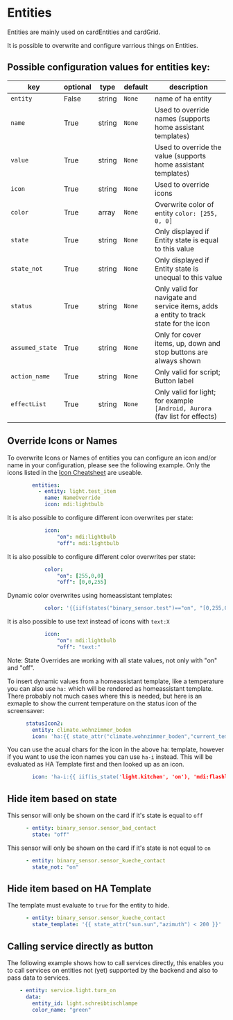# Entities

Entities are mainly used on cardEntities and cardGrid.

It is possible to overwrite and configure varrious things on Entities.

## Possible configuration values for entities key:

key | optional | type | default | description
-- | -- | -- | -- | --
`entity` | False | string | `None` | name of ha entity
`name` | True | string | `None` | Used to override names (supports home assistant templates)
`value` | True | string | `None` | Used to override the value (supports home assistant templates)
`icon` | True | string | `None` | Used to override icons
`color` | True | array | `None` | Overwrite color of entity `color: [255, 0, 0]`
`state` | True | string | `None` | Only displayed if Entity state is equal to this value
`state_not` | True | string | `None` | Only displayed if Entity state is unequal to this value
`status` | True | string | `None` | Only valid for navigate and service items, adds a entity to track state for the icon
`assumed_state` | True | string | `None` | Only for cover items, up, down and stop buttons are always shown
`action_name` | True | string | `None` | Only valid for script; Button label
`effectList` | True | string | `None` | Only valid for light; for example `[Android, Aurora` (fav list for effects)


## Override Icons or Names

To overwrite Icons or Names of entities you can configure an icon and/or name in your configuration, please see the following example.
Only the icons listed in the [Icon Cheatsheet](https://docs.nspanel.pky.eu/icon-cheatsheet.html) are useable.

```yaml
        entities:
          - entity: light.test_item
            name: NameOverride
            icon: mdi:lightbulb
```

It is also possible to configure different icon overwrites per state:

```yaml
            icon:
                "on": mdi:lightbulb
                "off": mdi:lightbulb
```

It is also possible to configure different color overwrites per state:

```yaml
            color:
                "on": [255,0,0]
                "off": [0,0,255]
```
Dynamic color overwrites using homeassistant templates:

```yaml
            color: '{{iif(states("binary_sensor.test")=="on", "[0,255,0]", "[255,165,0]")}}'
```

It is also possible to use text instead of icons with `text:X`

```yaml
            icon:
                "on": mdi:lightbulb
                "off": "text:"
```

Note: State Overrides are working with all state values, not only with "on" and "off".


To insert dynamic values from a homeassistant template, like a temperature you can also use `ha:` which will be rendered as homeassistant template.
There probably not much cases where this is needed, but here is an exmaple to show the current temperature on the status icon of the screensaver:

```yaml
      statusIcon2:
        entity: climate.wohnzimmer_boden
        icon: 'ha:{{ state_attr("climate.wohnzimmer_boden","current_temperature")}}'
```

You can use the acual chars for the icon in the above ha: template, however if you want to use the icon names you can use `ha-i` instead. This will be evaluated as HA Template first and then looked up as an icon.

```yaml
        icon: 'ha-i:{{ iif(is_state('light.kitchen', 'on'), 'mdi:flashlight', 'mdi:flashlight-off') }}'
```

## Hide item based on state

This sensor will only be shown on the card if it's state is equal to `off`

```yaml
      - entity: binary_sensor.sensor_bad_contact
        state: "off"
```

This sensor will only be shown on the card if it's state is not equal to `on`

```yaml
      - entity: binary_sensor.sensor_kueche_contact
        state_not: "on"
```

## Hide item based on HA Template

The template must evaluate to `true` for the entity to hide.

```yaml
      - entity: binary_sensor.sensor_kueche_contact
        state_template: '{{ state_attr("sun.sun","azimuth") < 200 }}'
```

## Calling service directly as button

The following example shows how to call services directly, this enables you to call services on entities not (yet) supported by the backend and also to pass data to services.

```yaml
    - entity: service.light.turn_on
      data:
        entity_id: light.schreibtischlampe
        color_name: "green"
```
